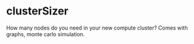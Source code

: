 clusterSizer
============

How many nodes do you need in your new compute cluster? Comes with graphs, monte carlo simulation.
